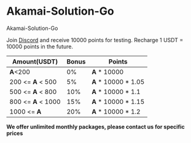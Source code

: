 # Akamai-Solution-Go
Akamai-Solution-Go

Join [Discord](https://discord.gg/TCWWpH2Gy2) and receive 10000 points for testing. Recharge 1 USDT = 10000 points in the future.

| Amount(USDT) | Bonus | Points |
| --- | --- | --- |
| **A**<200 | 0% | **A** * 10000 |
| 200 <= **A** < 500 | 5% | **A** * 10000 * 1.05 |
| 500 <= **A** < 800 | 10% | **A** * 10000 * 1.1 |
| 800 <= **A** < 1000 | 15% | **A** * 10000 * 1.15 |
| 1000 <= **A**  | 20% | **A** * 10000 * 1.2 |

**We offer unlimited monthly packages, please contact us for specific prices**
